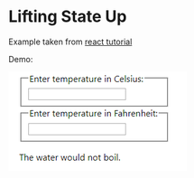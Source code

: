 # Lifting State Up

Example taken from [react tutorial](https://reactjs.org/docs/lifting-state-up.html)

Demo:

![Temperature Example](./temperature.gif)

